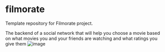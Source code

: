 # filmorate
Template repository for Filmorate project.

The backend of a social network that will help you choose a movie based on what movies you and your friends
are watching and what ratings you give them
![image](https://github.com/AltairPhinArev/java-filmorate/assets/113471380/a1ee1f7a-4467-4778-ae5f-45acc5498cb7)
